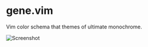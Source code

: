 # gene.vim
Vim color schema that themes of ultimate monochrome.

![Screenshot](https://github.com/tsushimori/gene.vim/blob/master/screenshot.png "Screenshot")
